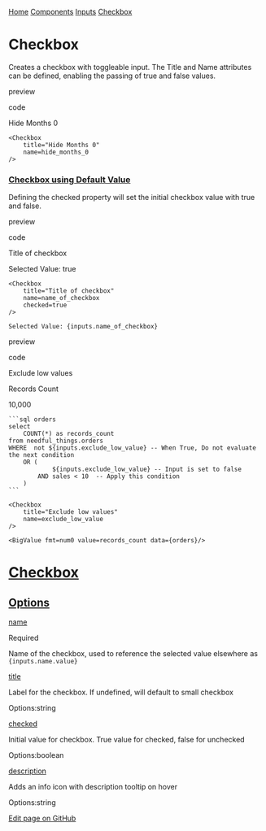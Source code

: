 [Home](https://docs.evidence.dev/) [Components](https://docs.evidence.dev/components) [Inputs](https://docs.evidence.dev/components/inputs) [Checkbox](https://docs.evidence.dev/components/inputs/checkbox)

# Checkbox

Creates a checkbox with toggleable input. The Title and Name attributes can be defined, enabling the passing of true and false values.

preview

code

Hide Months 0

```text-sm markdown
<Checkbox
    title="Hide Months 0"
    name=hide_months_0
/>
```

### [Checkbox using Default Value](https://docs.evidence.dev/components/inputs/checkbox\#checkbox-using-default-value)

Defining the checked property will set the initial checkbox value with true and false.

preview

code

Title of checkbox

Selected Value: true

```text-sm markdown
<Checkbox
    title="Title of checkbox"
    name=name_of_checkbox
    checked=true
/>

Selected Value: {inputs.name_of_checkbox}
```

preview

code

Exclude low values

Records Count

10,000

````text-sm markdown
```sql orders
select
    COUNT(*) as records_count
from needful_things.orders
WHERE  not ${inputs.exclude_low_value} -- When True, Do not evaluate the next condition
    OR (
            ${inputs.exclude_low_value} -- Input is set to false
        AND sales < 10  -- Apply this condition
    )
```

<Checkbox
    title="Exclude low values"
    name=exclude_low_value
/>

<BigValue fmt=num0 value=records_count data={orders}/>
````

# [Checkbox](https://docs.evidence.dev/components/inputs/checkbox\#checkbox)

## [Options](https://docs.evidence.dev/components/inputs/checkbox\#options)

[name](https://docs.evidence.dev/components/inputs/checkbox#props-name)

Required

Name of the checkbox, used to reference the selected value elsewhere as `{inputs.name.value}`

[title](https://docs.evidence.dev/components/inputs/checkbox#props-title)

Label for the checkbox. If undefined, will default to small checkbox

Options:string

[checked](https://docs.evidence.dev/components/inputs/checkbox#props-checked)

Initial value for checkbox. True value for checked, false for unchecked

Options:boolean

[description](https://docs.evidence.dev/components/inputs/checkbox#props-description)

Adds an info icon with description tooltip on hover

Options:string

[Edit page on GitHub](https://github.com/evidence-dev/evidence/edit/next/sites/docs/pages/components/inputs/checkbox/index.md)